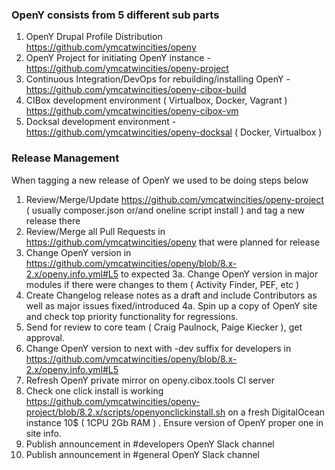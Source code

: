 ### OpenY consists from 5 different sub parts

1. OpenY Drupal Profile Distribution https://github.com/ymcatwincities/openy
2. OpenY Project for initiating OpenY instance - https://github.com/ymcatwincities/openy-project
3. Continuous Integration/DevOps for rebuilding/installing OpenY - https://github.com/ymcatwincities/openy-cibox-build
4. CIBox development environment ( Virtualbox, Docker, Vagrant ) https://github.com/ymcatwincities/openy-cibox-vm
5. Docksal development environment - https://github.com/ymcatwincities/openy-docksal ( Docker, Virtualbox )

### Release Management

When tagging a new release of OpenY we used to be doing steps below

1. Review/Merge/Update https://github.com/ymcatwincities/openy-project ( usually composer.json or/and oneline script install ) and tag a new release there
2. Review/Merge all Pull Requests in https://github.com/ymcatwincities/openy that were planned for release
3. Change OpenY version in https://github.com/ymcatwincities/openy/blob/8.x-2.x/openy.info.yml#L5 to expected
3a. Change OpenY version in major modules if there were changes to them ( Activity Finder, PEF, etc )
4. Create Changelog release notes as a draft and include Contributors as well as major issues fixed/introduced
4a. Spin up a copy of OpenY site and check top priority functionality for regressions.
5. Send for review to core team ( Craig Paulnock, Paige Kiecker ), get approval.
6. Change OpenY version to next with -dev suffix for developers in https://github.com/ymcatwincities/openy/blob/8.x-2.x/openy.info.yml#L5
7. Refresh OpenY private mirror on openy.cibox.tools CI server
8. Check one click install is working https://github.com/ymcatwincities/openy-project/blob/8.2.x/scripts/openyonclickinstall.sh on a fresh DigitalOcean instance 10$ ( 1CPU 2Gb RAM ) . Ensure version of OpenY proper one in site info.
9. Publish announcement in #developers OpenY Slack channel
10. Publish announcement in #general OpenY Slack channel


